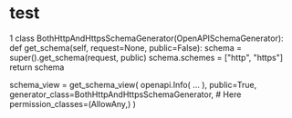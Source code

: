 # test
1
class BothHttpAndHttpsSchemaGenerator(OpenAPISchemaGenerator):
    def get_schema(self, request=None, public=False):
        schema = super().get_schema(request, public)
        schema.schemes = ["http", "https"]
        return schema
        
schema_view = get_schema_view(
    openapi.Info( ... ),
    public=True,
    generator_class=BothHttpAndHttpsSchemaGenerator, # Here
    permission_classes=(AllowAny,)
)
